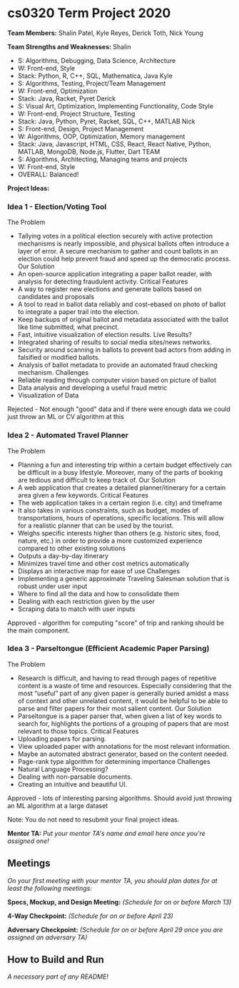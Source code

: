 # cs0320 Term Project 2020

**Team Members:**
Shalin Patel, Kyle Reyes, Derick Toth, Nick Young

**Team Strengths and Weaknesses:**
Shalin

- S: Algorithms, Debugging, Data Science, Architecture
- W: Front-end, Style
- Stack: Python, R, C++, SQL, Mathematica, Java
  Kyle
- S: Algorithms, Testing, Project/Team Management
- W: Front-end, Optimization
- Stack: Java, Racket, Pyret
  Derick
- S: Visual Art, Optimization, Implementing Functionality, Code Style
- W: Front-end, Project Structure, Testing
- Stack: Java, Python, Pyret, Racket, SQL, C++, MATLAB
  Nick
- S: Front-end, Design, Project Management
- W: Algorithms, OOP, Optimization, Memory management
- Stack: Java, Javascript, HTML, CSS, React, React Native, Python, MATLAB, MongoDB, Node.js, Flutter, Dart
  TEAM
- S: Algorithms, Architecting, Managing teams and projects
- W: Front-end, Style
- OVERALL: Balanced!

**Project Ideas:**

### Idea 1 - Election/Voting Tool

The Problem

- Tallying votes in a political election securely with active protection mechanisms is nearly impossible, and physical ballots often introduce a layer of error. A secure mechanism to gather and count ballots in an election could help prevent fraud and speed up the democratic process.
  Our Solution
- An open-source application integrating a paper ballot reader, with analysis for detecting fraudulent activity.
  Critical Features
- A way to register new elections and generate ballots based on candidates and proposals
- A tool to read in ballot data reliably and cost-ebased on photo of ballot to integrate a paper trail into the election.
- Keep backups of original ballot and metadata associated with the ballot like time submitted, what precinct.
- Fast, intuitive visualization of election results. Live Results?
- Integrated sharing of results to social media sites/news networks.
- Security around scanning in ballots to prevent bad actors from adding in falsified or modified ballots.
- Analysis of ballot metadata to provide an automated fraud checking mechanism.
  Challenges
- Reliable reading through computer vision based on picture of ballot
- Data analysis and developing a useful fraud metric
- Visualization of Data

Rejected - Not enough "good" data and if there were enough data we could just throw an ML or CV algorithm at this

### Idea 2 - Automated Travel Planner

The Problem

- Planning a fun and interesting trip within a certain budget effectively can be difficult in a busy lifestyle. Moreover, many of the parts of booking are tedious and difficult to keep track of.
  Our Solution
- A web application that creates a detailed planner/itinerary for a certain area given a few keywords.
  Critical Features
- The web application takes in a certain region (i.e. city) and timeframe
- It also takes in various constraints, such as budget, modes of transportations, hours of operations, specific locations. This will allow for a realistic planner that can be used by the tourist.
- Weighs specific interests higher than others (e.g. historic sites, food, nature, etc.) in order to provide a more customized experience compared to other existing solutions
- Outputs a day-by-day itinerary
- Minimizes travel time and other cost metrics automatically
- Displays an interactive map for ease of use
  Challenges
- Implementing a generic approximate Traveling Salesman solution that is robust under user input
- Where to find all the data and how to consolidate them
- Dealing with each restriction given by the user
- Scraping data to match with user inputs

Approved - algorithm for computing "score" of trip and ranking should be the main component.

### Idea 3 - Parseltongue (Efficient Academic Paper Parsing)

The Problem

- Research is difficult, and having to read through pages of repetitive content is a waste of time and resources. Especially considering that the most “useful” part of any given paper is generally buried amidst a mass of context and other unrelated content, it would be helpful to be able to parse and filter papers for their most salient content.
  Our Solution
- Parseltongue is a paper parser that, when given a list of key words to search for, highlights the portions of a grouping of papers that are most relevant to those topics.
  Critical Features
- Uploading papers for parsing.
- View uploaded paper with annotations for the most relevant information.
- Maybe an automated abstract generator, based on the content needed.
- Page-rank type algorithm for determining importance
  Challenges
- Natural Language Processing?
- Dealing with non-parsable documents.
- Creating an intuitive and beautiful UI.

Approved - lots of interesting parsing algorithms. Should avoid just throwing an ML algorithm at a large dataset

Note: You do not need to resubmit your final project ideas.

**Mentor TA:** _Put your mentor TA's name and email here once you're assigned one!_

## Meetings

_On your first meeting with your mentor TA, you should plan dates for at least the following meetings:_

**Specs, Mockup, and Design Meeting:** _(Schedule for on or before March 13)_

**4-Way Checkpoint:** _(Schedule for on or before April 23)_

**Adversary Checkpoint:** _(Schedule for on or before April 29 once you are assigned an adversary TA)_

## How to Build and Run

_A necessary part of any README!_
